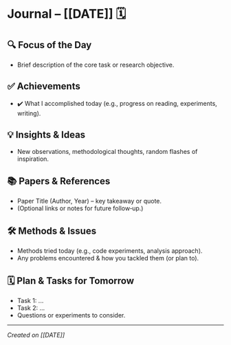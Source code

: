 # Journal – [[DATE]] 🗓️

## 🔍 Focus of the Day
- Brief description of the core task or research objective.

## ✅ Achievements
- ✔️ What I accomplished today (e.g., progress on reading, experiments, writing).

## 💡 Insights & Ideas
- New observations, methodological thoughts, random flashes of inspiration.

## 📚 Papers & References
- Paper Title (Author, Year) – key takeaway or quote.
- (Optional links or notes for future follow‑up.)

## 🛠️ Methods & Issues
- Methods tried today (e.g., code experiments, analysis approach).
- Any problems encountered & how you tackled them (or plan to).

## 🗓️ Plan & Tasks for Tomorrow
- Task 1: ...
- Task 2: ...
- Questions or experiments to consider.

---

*Created on [[DATE]]*



